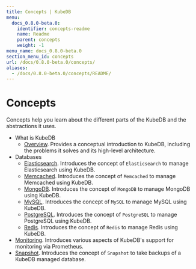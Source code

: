 ```yaml
---
title: Concepts | KubeDB
menu:
  docs_0.8.0-beta.0:
    identifier: concepts-readme
    name: Readme
    parent: concepts
    weight: -1
menu_name: docs_0.8.0-beta.0
section_menu_id: concepts
url: /docs/0.8.0-beta.0/concepts/
aliases:
  - /docs/0.8.0-beta.0/concepts/README/
---
```


# Concepts

Concepts help you learn about the different parts of the KubeDB and the abstractions it uses.

- What is KubeDB
  - [Overview](/docs/concepts/what-is-kubedb/overview.md). Provides a conceptual introduction to KubeDB, including the problems it solves and its high-level architecture.
- Databases
  - [Elasticsearch](/docs/concepts/databases/elasticsearch.md). Introduces the concept of `Elasticsearch` to manage Elasticsearch using KubeDB.
  - [Memcached](/docs/concepts/databases/memcached.md). Introduces the concept of `Memcached` to manage Memcached using KubeDB.
  - [MongoDB](/docs/concepts/databases/mongodb.md). Introduces the concept of `MongoDB` to manage MongoDB using KubeDB.
  - [MySQL](/docs/concepts/databases/mysql.md). Introduces the concept of `MySQL` to manage MySQL using KubeDB.
  - [PostgreSQL](/docs/concepts/databases/postgres.md). Introduces the concept of `PostgreSQL` to manage PostgreSQL using KubeDB.
  - [Redis](/docs/concepts/databases/redis.md). Introduces the concept of `Redis` to manage Redis using KubeDB.
- [Monitoring](/docs/concepts/monitoring.md). Introduces various aspects of KubeDB's support for monitoring via Prometheus.
- [Snapshot](/docs/concepts/snapshot.md). Introduces the concept of `Snapshot` to take backups of a KubeDB managed database.
